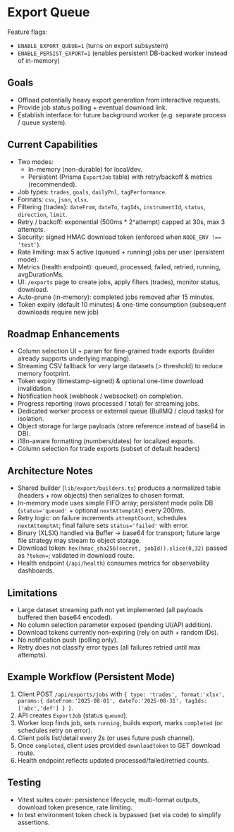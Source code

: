 # Export Queue

Feature flags:
 - `ENABLE_EXPORT_QUEUE=1` (turns on export subsystem)
 - `ENABLE_PERSIST_EXPORT=1` (enables persistent DB-backed worker instead of in-memory)

## Goals
- Offload potentially heavy export generation from interactive requests.
- Provide job status polling + eventual download link.
- Establish interface for future background worker (e.g. separate process / queue system).

## Current Capabilities
- Two modes:
  - In-memory (non-durable) for local/dev.
  - Persistent (Prisma `ExportJob` table) with retry/backoff & metrics (recommended).
- Job types: `trades`, `goals`, `dailyPnl`, `tagPerformance`.
- Formats: `csv`, `json`, `xlsx`.
- Filtering (trades): `dateFrom`, `dateTo`, `tagIds`, `instrumentId`, `status`, `direction`, `limit`.
- Retry / backoff: exponential (500ms * 2^attempt) capped at 30s, max 3 attempts.
- Security: signed HMAC download token (enforced when `NODE_ENV !== 'test'`).
- Rate limiting: max 5 active (queued + running) jobs per user (persistent mode).
- Metrics (health endpoint): queued, processed, failed, retried, running, avgDurationMs.
- UI: `/exports` page to create jobs, apply filters (trades), monitor status, download.
- Auto-prune (in-memory): completed jobs removed after 15 minutes.
- Token expiry (default 10 minutes) & one-time consumption (subsequent downloads require new job)

## Roadmap Enhancements
- Column selection UI + param for fine-grained trade exports (builder already supports underlying mapping).
- Streaming CSV fallback for very large datasets (> threshold) to reduce memory footprint.
- Token expiry (timestamp-signed) & optional one-time download invalidation.
- Notification hook (webhook / websocket) on completion.
- Progress reporting (rows processed / total) for streaming jobs.
- Dedicated worker process or external queue (BullMQ / cloud tasks) for isolation.
- Object storage for large payloads (store reference instead of base64 in DB).
- i18n-aware formatting (numbers/dates) for localized exports.
- Column selection for trade exports (subset of default headers)

## Architecture Notes
- Shared builder (`lib/export/builders.ts`) produces a normalized table (headers + row objects) then serializes to chosen format.
- In-memory mode uses simple FIFO array; persistent mode polls DB (`status='queued'` + optional `nextAttemptAt`) every 200ms.
- Retry logic: on failure increments `attemptCount`, schedules `nextAttemptAt`; final failure sets `status='failed'` with error.
- Binary (XLSX) handled via Buffer -> base64 for transport; future large file strategy may stream to object storage.
- Download token: `hex(hmac_sha256(secret, jobId)).slice(0,32)` passed as `?token=`; validated in download route.
- Health endpoint (`/api/health`) consumes metrics for observability dashboards.

## Limitations
- Large dataset streaming path not yet implemented (all payloads buffered then base64 encoded).
- No column selection parameter exposed (pending UI/API addition).
- Download tokens currently non-expiring (rely on auth + random IDs).
- No notification push (polling only).
- Retry does not classify error types (all failures retried until max attempts).

## Example Workflow (Persistent Mode)
1. Client POST `/api/exports/jobs` with `{ type: 'trades', format:'xlsx', params:{ dateFrom:'2025-08-01', dateTo:'2025-08-31', tagIds:['abc','def'] } }`.
2. API creates `ExportJob` (status `queued`).
3. Worker loop finds job, sets `running`, builds export, marks `completed` (or schedules retry on error).
4. Client polls list/detail every 2s (or uses future push channel).
5. Once `completed`, client uses provided `downloadToken` to GET download route.
6. Health endpoint reflects updated processed/failed/retried counts.

## Testing
- Vitest suites cover: persistence lifecycle, multi-format outputs, download token presence, rate limiting.
- In test environment token check is bypassed (set via code) to simplify assertions.
